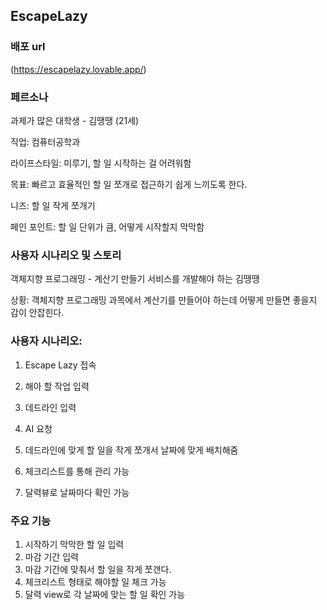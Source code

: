 ## EscapeLazy

### 배포 url
(https://escapelazy.lovable.app/)

### 페르소나
과제가 많은 대학생 - 김땡땡 (21세)

직업: 컴퓨터공학과

라이프스타일: 미루기, 할 일 시작하는 걸 어려워함

목표: 빠르고 효율적인 할 일 쪼개로 접근하기 쉽게 느끼도록 한다.

니즈: 할 일 작게 쪼개기

페인 포인트: 할 일 단위가 큼, 어떻게 시작할지 막막함

### 사용자 시나리오 및 스토리
객체지향 프로그래밍 - 계산기 만들기 서비스를 개발해야 하는 김땡땡

상황: 객체지향 프로그래밍 과목에서 계산기를 만들어야 하는데 어떻게 만들면 좋을지 감이 안잡힌다.

### 사용자 시나리오:
1. Escape Lazy 접속

2. 해아 할 작업 입력
   
3. 데드라인 입력
  
4. AI 요청
   
5. 데드라인에 맞게 할 일을 작게 쪼개서 날짜에 맞게 배치해줌
   
6. 체크리스트를 통해 관리 가능
   
7. 달력뷰로 날짜마다 확인 가능

### 주요 기능
1. 시작하기 막막한 할 일 입력
2. 마감 기간 입력
3. 마감 기간에 맞춰서 할 일을 작게 쪼갠다.
4. 체크리스트 형태로 해야할 일 체크 가능
5. 달력 view로 각 날짜에 맞는 할 일 확인 가능 
